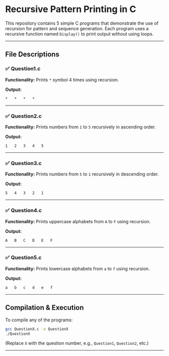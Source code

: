 # **Recursive Pattern Printing in C**

This repository contains 5 simple C programs that demonstrate the use of recursion for pattern and sequence generation. Each program uses a recursive function named `Display()` to print output without using loops.

---

## **File Descriptions**

### ✅ **Question1.c**

**Functionality:**
Prints `*` symbol 4 times using recursion.

**Output:**

```
*	*	*	*	
```

---

### ✅ **Question2.c**

**Functionality:**
Prints numbers from `1` to `5` recursively in ascending order.

**Output:**

```
1	2	3	4	5	
```

---

### ✅ **Question3.c**

**Functionality:**
Prints numbers from `5` to `1` recursively in descending order.

**Output:**

```
5	4	3	2	1	
```

---

### ✅ **Question4.c**

**Functionality:**
Prints uppercase alphabets from `A` to `F` using recursion.

**Output:**

```
A	B	C	D	E	F	
```

---

### ✅ **Question5.c**

**Functionality:**
Prints lowercase alphabets from `a` to `f` using recursion.

**Output:**

```
a	b	c	d	e	f	
```

---

## **Compilation & Execution**

To compile any of the programs:

```bash
gcc QuestionX.c -o QuestionX
./QuestionX
```

(Replace `X` with the question number, e.g., `Question1`, `Question2`, etc.)

---
